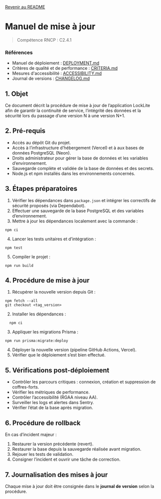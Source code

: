 [Revenir au README](README.md)

# Manuel de mise à jour

> Compétence RNCP : C2.4.1

### Références

- Manuel de déploiement : [DEPLOYMENT.md](DEPLOYMENT.md)
- Critères de qualité et de performance : [CRITERIA.md](CRITERIA.md)
- Mesures d'accessibilité : [ACCESSIBILITY.md](ACCESSIBILITY.md)
- Journal de versions : [CHANGELOG.md](CHANGELOG.md)

## 1. Objet

Ce document décrit la procédure de mise à jour de l’application LockLite afin de garantir la continuité de service,
l’intégrité des données et la sécurité lors du passage d’une version N à une version N+1.

## 2. Pré-requis

- Accès au dépôt Git du projet.
- Accès à l’infrastructure d’hébergement (Vercel) et à aux bases de données PostgreSQL (Neon).
- Droits administrateur pour gérer la base de données et les variables d’environnement.
- Sauvegarde complète et validée de la base de données et des secrets.
- Node.js et npm installés dans les environnements concernés.

## 3. Étapes préparatoires

1. Vérifier les dépendances dans `package.json` et intégrer les correctifs de sécurité proposés (via Dependabot).
2. Effectuer une sauvegarde de la base PostgreSQL et des variables d’environnement.
3. Mettre à jour les dépendances localement avec la commande :

  ```shell
  npm ci
  ```

4. Lancer les tests unitaires et d’intégration :

  ```shell
  npm test
  ```

5. Compiler le projet :

  ```shell
  npm run build
  ```

## 4. Procédure de mise à jour

1. Récupérer la nouvelle version depuis Git :

  ```shell
  npm fetch --all
  git checkout <tag_version>
  ```

2. Installer les dépendances :

```shell
  npm ci
  ```

3. Appliquer les migrations Prisma :

  ```shell
  npm run prisma:migrate:deploy
  ```

4. Déployer la nouvelle version (pipeline GitHub Actions, Vercel).
5. Vérifier que le déploiement s’est bien effectué.

## 5. Vérifications post-déploiement

- Contrôler les parcours critiques : connexion, création et suppression de coffres-forts.
- Vérifier les métriques de performance.
- Contrôler l’accessibilité (RGAA niveau AA).
- Surveiller les logs et alertes dans Sentry.
- Vérifier l’état de la base après migration.

## 6. Procédure de rollback

En cas d’incident majeur :

1. Restaurer la version précédente (revert).
2. Restaurer la base depuis la sauvegarde réalisée avant migration.
3. Rejouer les tests de validation.
4. Consigner l’incident et ouvrir une tâche de correction.

## 7. Journalisation des mises à jour

Chaque mise à jour doit être consignée dans le **journal de version** selon la procédure.
